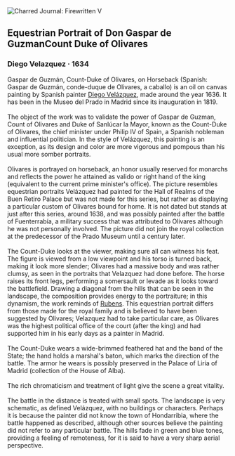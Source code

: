 <div class="artwork-of-the-day">
  <div class="container">
    <div class="img-wrapper">
      <img
        src="https://uploads3.wikiart.org/images/diego-velazquez/equestrian-portrait-of-don-gaspar-de-guzmancount-duke-of-olivares-1634.jpg!Large.jpg"
        alt="Charred Journal: Firewritten V" />
    </div>
    <div class="artwork-detail">
      <div class="artwork-origin"> 
        <h2 class="artwork-name">Equestrian Portrait of Don Gaspar de GuzmanCount Duke of Olivares</h2>
        <h3 class="artist">
          Diego Velazquez
                    ·  1634
        </h3>
      </div>
      <p class="description">
        <span class="artwork-description-text ng-binding" ng-bind-html="viewModel.ArtworkOfTheDay.Description | unsafe">Gaspar de Guzmán, Count-Duke of Olivares, on Horseback (Spanish: Gaspar de Guzmán, conde-duque de Olivares, a caballo) is an oil on canvas painting by Spanish painter <a target="_blank" href="/en/diego-velazquez">Diego Velázquez</a>, made around the year 1636. It has been in the Museo del Prado in Madrid since its inauguration in 1819.
<br>
<br>The object of the work was to validate the power of Gaspar de Guzman, Count of Olivares and Duke of Sanlúcar la Mayor, known as the Count-Duke of Olivares, the chief minister under Philip IV of Spain, a Spanish nobleman and influential politician. In the style of Velázquez, this painting is an exception, as its design and color are more vigorous and pompous than his usual more somber portraits.
<br>
<br>Olivares is portrayed on horseback, an honor usually reserved for monarchs and reflects the power he attained as valido or right hand of the king (equivalent to the current prime minister's office). The picture resembles equestrian portraits Velázquez had painted for the Hall of Realms of the Buen Retiro Palace but was not made for this series, but rather as displaying a particular custom of Olivares bound for home. It is not dated but stands at just after this series, around 1638, and was possibly painted after the battle of Fuenterrabía, a military success that was attributed to Olivares although he was not personally involved. The picture did not join the royal collection at the predecessor of the Prado Museum until a century later.
<br>
<br>The Count-Duke looks at the viewer, making sure all can witness his feat. The figure is viewed from a low viewpoint and his torso is turned back, making it look more slender; Olivares had a massive body and was rather clumsy, as seen in the portraits that Velazquez had done before. The horse raises its front legs, performing a somersault or levade as it looks toward the battlefield. Drawing a diagonal from the hills that can be seen in the landscape, the composition provides energy to the portraiture; in this dynamism, the work reminds of <a target="_blank" href="/en/peter-paul-rubens">Rubens</a>. This equestrian portrait differs from those made for the royal family and is believed to have been suggested by Olivares; Velazquez had to take particular care, as Olivares was the highest political office of the court (after the king) and had supported him in his early days as a painter in Madrid.
<br>
<br>The Count-Duke wears a wide-brimmed feathered hat and the band of the State; the hand holds a marshal's baton, which marks the direction of the battle. The armor he wears is possibly preserved in the Palace of Liria of Madrid (collection of the House of Alba).
<br>
<br>The rich chromaticism and treatment of light give the scene a great vitality.
<br>
<br>The battle in the distance is treated with small spots. The landscape is very schematic, as defined Velázquez, with no buildings or characters. Perhaps it is because the painter did not know the town of Hondarribia, where the battle happened as described, although other sources believe the painting did not refer to any particular battle. The hills fade in green and blue tones, providing a feeling of remoteness, for it is said to have a very sharp aerial perspective.</span>
                        <div class="text-shadow-container" ng-show="showShadow" style=""></div>
      </p>
    </div>
  </div>

</div>
